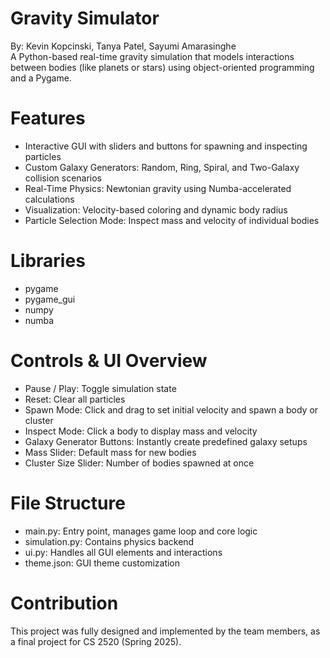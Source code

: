 # Gravity Simulator
By: Kevin Kopcinski, Tanya Patel, Sayumi Amarasinghe<br/>
A Python-based real-time gravity simulation that models interactions between bodies (like planets or stars) using object-oriented programming and a Pygame. 


# Features
* Interactive GUI with sliders and buttons for spawning and inspecting particles
* Custom Galaxy Generators: Random, Ring, Spiral, and Two-Galaxy collision scenarios
* Real-Time Physics: Newtonian gravity using Numba-accelerated calculations
* Visualization: Velocity-based coloring and dynamic body radius
* Particle Selection Mode: Inspect mass and velocity of individual bodies

# Libraries
* pygame
* pygame_gui
* numpy
* numba


# Controls & UI Overview
* Pause / Play: Toggle simulation state
* Reset: Clear all particles
* Spawn Mode: Click and drag to set initial velocity and spawn a body or cluster
* Inspect Mode: Click a body to display mass and velocity
* Galaxy Generator Buttons: Instantly create predefined galaxy setups
* Mass Slider: Default mass for new bodies
* Cluster Size Slider: Number of bodies spawned at once

# File Structure
* main.py: Entry point, manages game loop and core logic
* simulation.py: Contains physics backend
* ui.py: Handles all GUI elements and interactions
* theme.json: GUI theme customization

# Contribution
This project was fully designed and implemented by the team members, as a final project for CS 2520 (Spring 2025).
